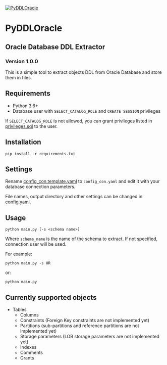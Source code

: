 [![PyDDLOracle](https://circleci.com/gh/sbugera/PyDDLOracle.svg?style=svg)](https://circleci.com/gh/sbugera/PyDDLOracle)

# PyDDLOracle
## Oracle Database DDL Extractor
### Version 1.0.0

This is a simple tool to extract objects DDL from Oracle Database and store them in files.

## Requirements
* Python 3.6+
* Database user with ```SELECT_CATALOG_ROLE``` and ```CREATE SESSION``` privileges

If ```SELECT_CATALOG_ROLE``` is not allowed, you can grant privileges listed in [privileges.sql](privileges.sql) to the user.

## Installation

```
pip install -r requirements.txt
```

##  Settings
Rename [config_con.template.yaml](config_con.template.yaml) to ```config_con.yaml``` and edit it with your database connection parameters.

File names, output directory and other settings can be changed in [config.yaml](config.yaml).

## Usage

```
python main.py [-s <schema name>]
```
Where ```schema_name``` is the name of the schema to extract. If not specified, connection user will be used.

For example:
```
python main.py -s HR
```
or:
```
python main.py
```

## Currently supported objects
* Tables
  * Columns
  * Constraints (Foreign Key constraints are not implemented yet)
  * Partitions (sub-partitions and reference partitions are not implemented yet)
  * Storage parameters (LOB storage parameters are not implemented yet)
  * Indexes
  * Comments
  * Grants
